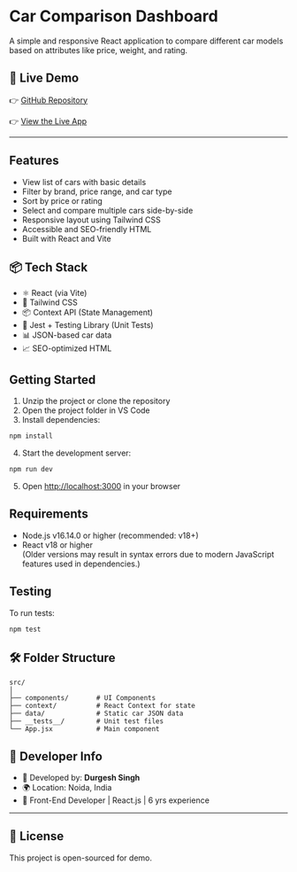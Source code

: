 # Car Comparison Dashboard

A simple and responsive React application to compare different car models based on attributes like price, weight, and rating.

## 🚀 Live Demo

👉 [GitHub Repository](https://github.com/durgesh98/car-comparison-dashboard)

👉 [View the Live App](https://car-comparison-dashboard-six.vercel.app)

---

## Features

* View list of cars with basic details
* Filter by brand, price range, and car type
* Sort by price or rating
* Select and compare multiple cars side-by-side
* Responsive layout using Tailwind CSS
* Accessible and SEO-friendly HTML
* Built with React and Vite

## 📦 Tech Stack

- ⚛️ React (via Vite)
- 🎨 Tailwind CSS
- 📦 Context API (State Management)
- 🧪 Jest + Testing Library (Unit Tests)
- 📊 JSON-based car data
- 📈 SEO-optimized HTML

## Getting Started

1. Unzip the project or clone the repository
2. Open the project folder in VS Code
3. Install dependencies:

```bash
npm install
```

4. Start the development server:

```bash
npm run dev
```

5. Open [http://localhost:3000](http://localhost:3000) in your browser

## Requirements

- Node.js v16.14.0 or higher (recommended: v18+)
- React v18 or higher  
(Older versions may result in syntax errors due to modern JavaScript features used in dependencies.)

## Testing

To run tests:

```bash
npm test
```

## 🛠 Folder Structure

```
src/
│
├── components/       # UI Components
├── context/          # React Context for state
├── data/             # Static car JSON data
├── __tests__/        # Unit test files
└── App.jsx           # Main component
```

## 🧠 Developer Info

- 👤 Developed by: **Durgesh Singh**
- 🌍 Location: Noida, India
- 💼 Front-End Developer | React.js | 6 yrs experience

---

## 🪪 License

This project is open-sourced for demo.

